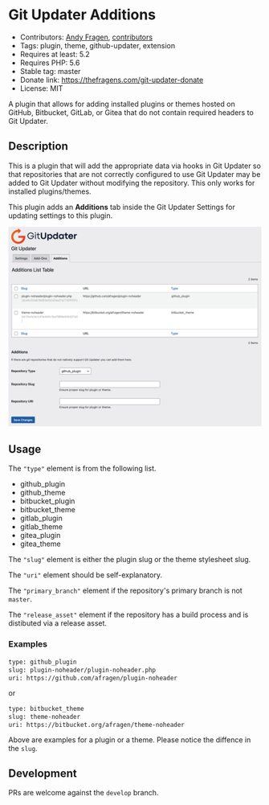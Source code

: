 # Git Updater Additions
* Contributors: [Andy Fragen](https://github.com/afragen), [contributors](https://github.com/afragen/git-updater-additions/graphs/contributors)
* Tags: plugin, theme, github-updater, extension
* Requires at least: 5.2
* Requires PHP: 5.6
* Stable tag: master
* Donate link: https://thefragens.com/git-updater-donate
* License: MIT

A plugin that allows for adding installed plugins or themes hosted on GitHub, Bitbucket, GitLab, or Gitea that do not contain required headers to Git Updater.

## Description

This is a plugin that will add the appropriate data via hooks in Git Updater so that repositories that are not correctly configured to use Git Updater may be added to Git Updater without modifying the repository. This only works for installed plugins/themes.

This plugin adds an **Additions** tab inside the Git Updater Settings for updating settings to this plugin.

![Git Updater Additions Settings Tab](./assets/screenshot-1.png)

## Usage

The `"type"` element is from the following list.

* github_plugin
* github_theme
* bitbucket_plugin
* bitbucket_theme
* gitlab_plugin
* gitlab_theme
* gitea_plugin
* gitea_theme

The `"slug"` element is either the plugin slug or the theme stylesheet slug.

The `"uri"` element should be self-explanatory.

The `"primary_branch"` element if the repository's primary branch is not `master`.

The `"release_asset"` element if the repository has a build process and is distibuted via a release asset.

### Examples

```
type: github_plugin
slug: plugin-noheader/plugin-noheader.php
uri: https://github.com/afragen/plugin-noheader
```

or

```
type: bitbucket_theme
slug: theme-noheader
uri: https://bitbucket.org/afragen/theme-noheader
```

Above are examples for a plugin or a theme. Please notice the diffence in the `slug`.

## Development
PRs are welcome against the `develop` branch.
